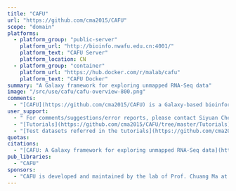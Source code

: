```yaml
---
title: "CAFU"
url: "https://github.com/cma2015/CAFU"
scope: "domain"
platforms:
  - platform_group: "public-server"
    platform_url: "http://bioinfo.nwafu.edu.cn:4001/"
    platform_text: "CAFU Server"
    platform_location: CN
  - platform_group: "container"
    platform_url: "https://hub.docker.com/r/malab/cafu"
    platform_text: "CAFU Docker"
summary: "A Galaxy framework for exploring unmapped RNA-Seq data"
image: "/src/use/cafu/cafu-overview-800.png"
comments:
  - "[CAFU](https://github.com/cma2015/CAFU) is a Galaxy-based bioinformatics framework for comprehensive assembly and functional annotation of unmapped RNA-seq data from single- and mixed-species samples which integrates plenty of existing NGS analytical tools and our developed programs, and features an easy-to-use interface to manage, manipulate and most importantly, explore large-scale unmapped reads."
user_support:
  - " For comments/suggestions/error reports, please contact Siyuan Chen (chenzhuod@gmail.com) or Jingjing Zhai (zhaijingjing603@gmail.com)"
  - "[Tutorials](https://github.com/cma2015/CAFU/tree/master/Tutorials), including a [User Manual](https://github.com/cma2015/CAFU/blob/master/Tutorials/User_manual.md)"
  - "[Test datasets referred in the tutorials](https://github.com/cma2015/CAFU/tree/master/Test_data)"
quotas:
citations:
  - "[CAFU: A Galaxy framework for exploring unmapped RNA-Seq data](https://academic.oup.com/bib/advance-article/doi/10.1093/bib/bbz018/5349178), Siyuan Chen, Chengzhi Ren, Jingjing Zhai, Jiantao Yu, Xuyang Zhao, Zelong Li, Ting Zhang, Wenlong Ma, Zhaoxue Han, Chuang Ma. *Briefings in Bioinformatics*, doi:10.1093/bib/bbz018."
pub_libraries:
  - "CAFU"
sponsors:
  - "CAFU is developed and maintained by the lab of Prof. Chuang Ma at the Center of Bioinformatics, College of Life Sciences, [Northwest A&F University](http://en.nwsuaf.edu.cn/index.htm)."
---
```

